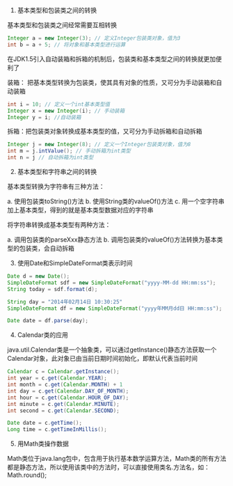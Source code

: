 1. 基本类型和包装类之间的转换

基本类型和包装类之间经常需要互相转换

```java
Integer a = new Integer(3); // 定义Integer包装类对象，值为3
int b = a + 5; // 将对象和基本类型进行运算
```
在JDK1.5引入自动装箱和拆箱的机制后，包装类和基本类型之间的转换就更加便利了

装箱： 把基本类型转换为包装类，使其具有对象的性质，又可分为手动装箱和自动装箱

```java
int i = 10; // 定义一个int基本类型值
Integer x = new Integer(i); // 手动装箱
Integer y = i; //自动装箱
```

拆箱：把包装类对象转换成基本类型的值，又可分为手动拆箱和自动拆箱

```java
Integer j = new Integer(8); // 定义一个Integer包装类对象，值为8
int m = j.intValue(); // 手动拆箱为int类型
int n = j // 自动拆箱为int类型
```

2. 基本类型和字符串之间的转换

基本类型转换为字符串有三种方法：

a. 使用包装类toString()方法
b. 使用String类的valueOf()方法
c. 用一个空字符串加上基本类型，得到的就是基本类型数据对应的字符串


将字符串转换成基本类型有两种方法：

a. 调用包装类的parseXxx静态方法
b. 调用包装类的valueOf()方法转换为基本类型的包装类，会自动拆箱


3. 使用Date和SimpleDateFormat类表示时间

```java
Date d = new Date();
SimpleDateFormat sdf = new SimpleDateFormat("yyyy-MM-dd HH:mm:ss");
String today = sdf.format(d);

String day = "2014年02月14日 10:30:25"
SimpleDateFormat df = new SimpleDateFormat("yyyy年MM月dd日 HH:mm:ss");

Date date = df.parse(day);
```

4. Calendar类的应用

java.util.Calendar类是一个抽象类，可以通过getInstance()静态方法获取一个Calendar对象，此对象已由当前日期时间初始化，即默认代表当前时间

```java
Calendar c = Calendar.getInstance();
int year = c.get(Calendar.YEAR);
int month = c.get(Calendar.MONTH) + 1
int day = c.get(Calendar.DAY_OF_MONTH);
int hour = c.get(Calendar.HOUR_OF_DAY);
int minute = c.get(Calendar.MINUTE);
int second = c.get(Calendar.SECOND);

Date date = c.getTime();
Long time = c.getTimeInMillis();
```

5. 用Math类操作数据

Math类位于java.lang包中，包含用于执行基本数学运算方法，Math类的所有方法都是静态方法，所以使用该类中的方法时，可以直接使用类名.方法名，如：Math.round();



